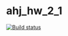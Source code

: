 # ahj_hw_2_1

[![Build status](https://ci.appveyor.com/api/projects/status/i2wcoykl06n91u12?svg=true)](https://ci.appveyor.com/project/ShulaevIvan/ahj-hw-2-1)